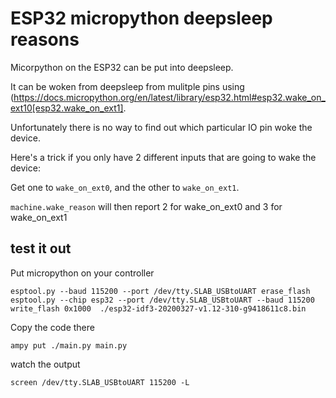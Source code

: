 # ESP32 micropython deepsleep reasons

Micorpython on the ESP32 can be put into deepsleep.

It can be woken from deepsleep from mulitple pins using (https://docs.micropython.org/en/latest/library/esp32.html#esp32.wake_on_ext10[esp32.wake_on_ext1].

Unfortunately there is no way to find out which particular IO pin woke the device.

Here's a trick if you only have 2 different inputs that are going to wake the device:

Get one to `wake_on_ext0`, and the other to `wake_on_ext1`.

`machine.wake_reason` will then report 2 for wake_on_ext0 and 3 for wake_on_ext1

## test it out

Put micropython on your controller

```
esptool.py --baud 115200 --port /dev/tty.SLAB_USBtoUART erase_flash
esptool.py --chip esp32 --port /dev/tty.SLAB_USBtoUART --baud 115200 write_flash 0x1000  ./esp32-idf3-20200327-v1.12-310-g9418611c8.bin
```

Copy the code there

```
ampy put ./main.py main.py
```

watch the output

```
screen /dev/tty.SLAB_USBtoUART 115200 -L
```
